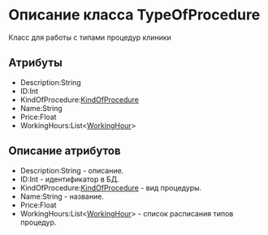 # Описание класса TypeOfProcedure
Класс для работы с типами процедур клиники

## Атрибуты

* Description:String
* ID:Int
* KindOfProcedure:[KindOfProcedure](https://github.com/gogganesko/Orho/blob/master/docs/KindOfProcedure.md "объект класса KindOfProcedure")
* Name:String
* Price:Float
* WorkingHours:List<[WorkingHour](https://github.com/gogganesko/Orho/blob/master/docs/WorkingHour.md "объект класса WorkingHour")>

## Описание атрибутов

* Description:String - описание.
* ID:Int - идентификатор в БД.
* KindOfProcedure:[KindOfProcedure](https://github.com/gogganesko/Orho/blob/master/docs/KindOfProcedure.md "объект класса KindOfProcedure") - вид процедуры.
* Name:String - название.
* Price:Float
* WorkingHours:List<[WorkingHour](https://github.com/gogganesko/Orho/blob/master/docs/WorkingHour.md "объект класса WorkingHour")> - список расписания типов процедур.
